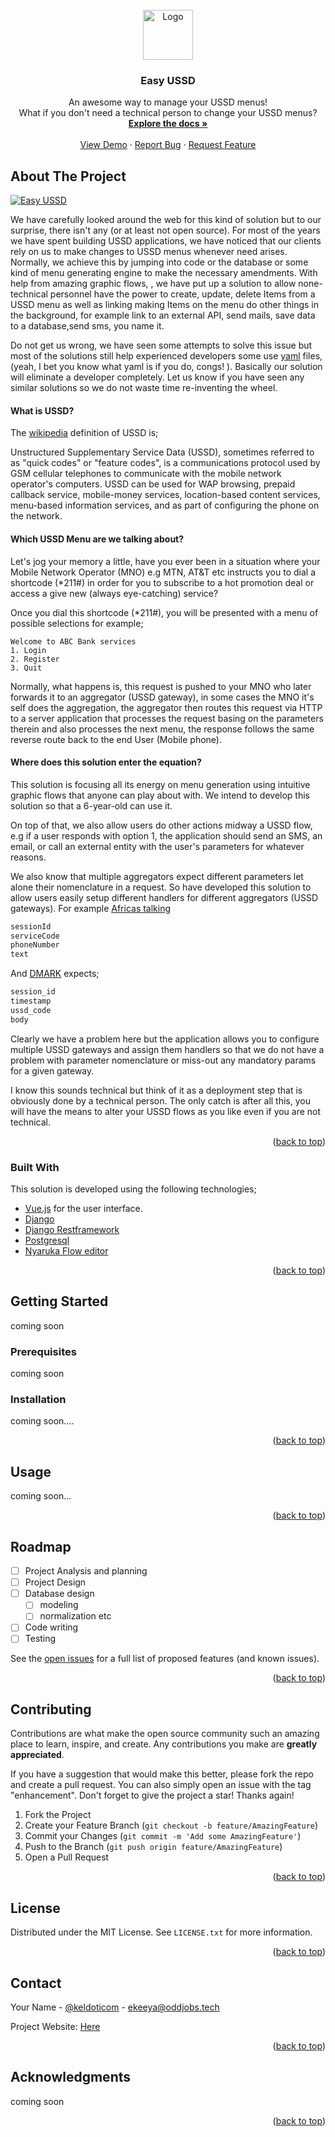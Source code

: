 <div id="top"></div>

<!--[![Contributors][contributors-shield]][contributors-url]
[![Forks][forks-shield]][forks-url]
[![Stargazers][stars-shield]][stars-url]
[![Issues][issues-shield]][issues-url]
[![LinkedIn][linkedin-shield]][linkedin-url]-->



<!-- PROJECT LOGO -->
<br />
<div align="center">
  <a href="https://github.com/othneildrew/Best-README-Template">
    <img src="kintu/static/landing/assets/img/favicon/favicon.png" alt="Logo" width="80" height="80">
  </a>

<h3 align="center">Easy USSD</h3>

  <p align="center">
    An awesome way to manage your USSD menus!
    <br>
    What if you don't need a technical person to change your USSD menus?
    <br />
    <a href="https://mondo.oddjobs/docs"><strong>Explore the docs »</strong></a>
    <br />
    <br />
    <a href="https://mondo.oddjobs/demo">View Demo</a>
    ·
    <a href="https://github.com/ekeeya/mondo">Report Bug</a>
    ·
    <a href="https://github.com/ekeeya/mondo/issues">Request Feature</a>
  </p>
</div>



<!-- TABLE OF CONTENTS -->
<!--<details>
  <summary>Table of Contents</summary>
  <ol>
    <li>
      <a href="#about-the-project">About The Project</a>
      <ul>
        <li><a href="#built-with">Built With</a></li>
      </ul>
    </li>
    <li>
      <a href="#getting-started">Getting Started</a>
      <ul>
        <li><a href="#prerequisites">Prerequisites</a></li>
        <li><a href="#installation">Installation</a></li>
      </ul>
    </li>
    <li><a href="#usage">Usage</a></li>
    <li><a href="#roadmap">Roadmap</a></li>
    <li><a href="#contributing">Contributing</a></li>
    <li><a href="#license">License</a></li>
    <li><a href="#contact">Contact</a></li>
    <li><a href="#acknowledgments">Acknowledgments</a></li>
  </ol>
</details>-->



<!-- ABOUT THE PROJECT -->
## About The Project

[![Easy USSD][product-screenshot]](https://mondo.oddjobs.tech)

We have carefully looked around the web for this kind of solution but to our surprise, there isn't any (or at least not
open source). 
For most of the years we have spent building USSD applications, we have noticed that our clients rely on us to make 
changes to USSD menus whenever need arises. Normally, we achieve this by jumping into code or the database or some 
kind of menu generating engine to make the necessary amendments. 
With help from amazing graphic flows, <!--[Nyaruka Flow Editor](https://github.com/nyaruka/floweditor)-->, we have put 
up a 
solution 
to allow none-technical personnel have the power to create, update, delete Items from a USSD menu as well as linking 
making Items on the menu do other things in the background, for example link to an external API, send mails, save 
data to a database,send sms, you name it.

Do not get us wrong, we have seen some attempts to solve this issue but most of the solutions still help experienced 
developers some use [yaml](https://yaml.org/) files, (yeah, I bet you know what yaml is if you do, congs! ). 
Basically our solution will eliminate a developer completely.
Let us know if you have seen any similar solutions so we do not waste time re-inventing the wheel.

#### What is USSD?
The [wikipedia](https://en.wikipedia.org/wiki/Unstructured_Supplementary_Service_Data) definition of USSD is; 

Unstructured Supplementary Service Data (USSD), sometimes referred to as "quick codes" or "feature codes", is a communications protocol used by GSM cellular telephones to communicate with the mobile network operator's computers. USSD can be used for WAP browsing, prepaid callback service, mobile-money services, location-based content services, menu-based information services, and as part of configuring the phone on the network.
#### Which USSD Menu are we talking about?

Let's jog your memory a little, have you ever been in a situation where your Mobile 
Network Operator (MNO) e.g MTN, AT&T etc instructs you to dial a shortcode (*211#) in order for you to subscribe to a 
hot 
promotion deal or access a give new (always eye-catching) service?

Once you dial this shortcode (*211#), you will be presented with a menu of possible selections for example;
```angular2html
Welcome to ABC Bank services
1. Login
2. Register
3. Quit
```
Normally, what happens is, this request is pushed to your MNO who later forwards  it to an aggregator (USSD gateway),
in 
some 
cases the MNO it's self does the aggregation, the aggregator then routes this request via HTTP to a server 
application that processes the request basing on the parameters therein and also processes the next menu, the response 
follows the same reverse route back to the end User (Mobile phone).

#### Where does this solution enter the equation?
This solution is focusing all its energy on menu generation using intuitive graphic flows that anyone can play about 
with. We intend to develop this solution so that a 6-year-old can use it.

On top of that, we also allow users do other actions midway a USSD flow, e.g if a user responds with option 1, the 
application should send an SMS, an email, or call an external entity with the user's parameters for whatever reasons.

We also know that multiple aggregators expect different parameters let alone their nomenclature in a request. So 
have developed this solution to allow users easily setup different handlers for different aggregators (USSD gateways).
For example [Africas talking](https://africastalking.com/ussd) 
```js
sessionId
serviceCode
phoneNumber
text
```
And [DMARK](https://dmarkmobile.com/) expects;
```js
session_id
timestamp
ussd_code
body
```
Clearly we have a problem here but the application allows you to configure multiple USSD gateways and assign them 
handlers so that we do not have a problem with parameter nomenclature or miss-out any mandatory params for a given 
gateway.

I know this sounds technical but think of it as a deployment step that is obviously done by a technical person. The 
only catch is after all this, you will have the means to alter your USSD flows as you like even if you are not 
technical.

<p align="right">(<a href="#top">back to top</a>)</p>



### Built With

This solution is developed using the following technologies;

* [Vue.js](https://vuejs.org/) for the user interface.
* [Django](https://docs.djangoproject.com/)
* [Django Restframework](https://www.django-rest-framework.org/)
* [Postgresql ](https://www.postgresql.org/)
* [Nyaruka Flow editor](https://www.npmjs.com/package/@nyaruka/flow-editor)

<p align="right">(<a href="#top">back to top</a>)</p>



<!-- GETTING STARTED -->
## Getting Started

coming soon 

### Prerequisites

coming soon

### Installation

<!--_Below is an example of how you can instruct your audience on installing and setting up your app. This template 
doesn't rely on any external dependencies or services._

1. Get a free API Key at [https://example.com](https://example.com)
2. Clone the repo
   ```sh
   git clone https://github.com/your_username_/Project-Name.git
   ```
3. Install NPM packages
   ```sh
   npm install
   ```
4. Enter your API in `config.js`
   ```js
   const API_KEY = 'ENTER YOUR API';
   ```
-->
coming soon....
<p align="right">(<a href="#top">back to top</a>)</p>



<!-- USAGE EXAMPLES -->
## Usage

coming soon...
<p align="right">(<a href="#top">back to top</a>)</p>



<!-- ROADMAP -->
## Roadmap

- [ ] Project Analysis and planning
- [ ] Project Design
- [ ] Database design
    - [ ] modeling
    - [ ] normalization etc
- [ ] Code writing
- [ ] Testing

See the [open issues](https://github.com/ekeeya/mondo/issues) for a full list of proposed features (and known issues).

<p align="right">(<a href="#top">back to top</a>)</p>



<!-- CONTRIBUTING -->
## Contributing

Contributions are what make the open source community such an amazing place to learn, inspire, and create. Any contributions you make are **greatly appreciated**.

If you have a suggestion that would make this better, please fork the repo and create a pull request. You can also simply open an issue with the tag "enhancement".
Don't forget to give the project a star! Thanks again!

1. Fork the Project
2. Create your Feature Branch (`git checkout -b feature/AmazingFeature`)
3. Commit your Changes (`git commit -m 'Add some AmazingFeature'`)
4. Push to the Branch (`git push origin feature/AmazingFeature`)
5. Open a Pull Request

<p align="right">(<a href="#top">back to top</a>)</p>



<!-- LICENSE -->
## License

Distributed under the MIT License. See `LICENSE.txt` for more information.

<p align="right">(<a href="#top">back to top</a>)</p>



<!-- CONTACT -->
## Contact

Your Name - [@keldoticom](https://twitter.com/keldoticom) - ekeeya@oddjobs.tech

Project Website: [Here](https://mondo.oddjobs.tech)

<p align="right">(<a href="#top">back to top</a>)</p>



<!-- ACKNOWLEDGMENTS -->
## Acknowledgments

coming soon

<p align="right">(<a href="#top">back to top</a>)</p>



<!-- MARKDOWN LINKS & IMAGES -->
<!-- https://www.markdownguide.org/basic-syntax/#reference-style-links -->
[contributors-shield]: https://img.shields.io/github/contributors/othneildrew/Best-README-Template.svg?style=for-the-badge
[contributors-url]: https://github.com/othneildrew/Best-README-Template/graphs/contributors
[forks-shield]: https://img.shields.io/github/forks/othneildrew/Best-README-Template.svg?style=for-the-badge
[forks-url]: https://github.com/othneildrew/Best-README-Template/network/members
[stars-shield]: https://img.shields.io/github/stars/othneildrew/Best-README-Template.svg?style=for-the-badge
[stars-url]: https://github.com/othneildrew/Best-README-Template/stargazers
[issues-shield]: https://img.shields.io/github/issues/othneildrew/Best-README-Template.svg?style=for-the-badge
[issues-url]: https://github.com/othneildrew/Best-README-Template/issues
[license-shield]: https://img.shields.io/github/license/othneildrew/Best-README-Template.svg?style=for-the-badge
[license-url]: https://github.com/othneildrew/Best-README-Template/blob/master/LICENSE.txt
[linkedin-shield]: https://img.shields.io/badge/-LinkedIn-black.svg?style=for-the-badge&logo=linkedin&colorB=555
[linkedin-url]: https://linkedin.com/in/othneildrew
[product-screenshot]: kintu/static/landing/assets/img/easy-ussd.png